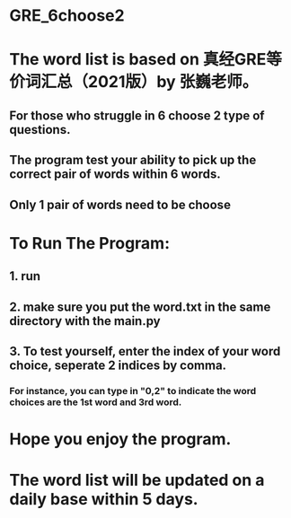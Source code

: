 # GRE_6choose2
# The word list is based on 真经GRE等价词汇总（2021版）by 张巍老师。
## For those who struggle in 6 choose 2 type of questions.
## The program test your ability to pick up the correct pair of words within 6 words.
## Only 1 pair of words need to be choose

# To Run The Program:
## 1. run <python main.py>
## 2. make sure you put the word.txt in the same directory with the main.py
## 3. To test yourself, enter the index of your word choice, seperate 2 indices by comma.
###     For instance, you can type in "0,2" to indicate the word choices are the 1st word and 3rd word.

# Hope you enjoy the program. 
# The word list will be updated on a daily base within 5 days.
  
